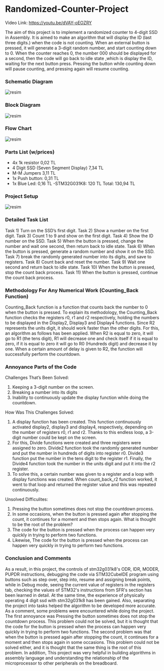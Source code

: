 # Randomized-Counter-Project

Video Link: https://youtu.be/dVAY-oEOZRY

The aim of this project is to implement a randomized counter to 4-digit SSD in Assembly.  It is aimed to make an algorithm that will display the ID (last three digits.) when the code is not counting. When an external button is pressed, it will generate a 3-digit random number, and start counting down to 0. When the counter reaches 0, the number 000 should be displayed for a second, then the code will go back to idle state ,which is display the ID, waiting for the next button press. Pressing the button while counting down will pause counting, and pressing again will resume counting.

### Schematic Diagram

![resim](https://user-images.githubusercontent.com/44584158/110010143-0a058180-7d2f-11eb-845b-b24644b9a1e5.png)

### Block Diagram

![resim](https://user-images.githubusercontent.com/44584158/110010253-24d7f600-7d2f-11eb-9d74-d5f47dde0333.png)

### Flow Chart

![resim](https://user-images.githubusercontent.com/44584158/110010296-2f928b00-7d2f-11eb-97b7-78e4e38829c9.png)

### Parts List (w/prices)

- 4x 1k resistor 0,02 TL
- 4 Digit SSD (Seven Segment Display) 7,34 TL
- M-M Jumpers 3,11 TL
- 1x Push button: 0,31 TL
- 1x Blue Led: 0,16 TL
-STM32G031K8: 120 TL
Total: 130,94 TL

### Project Setup

![resim](https://user-images.githubusercontent.com/44584158/110010362-4802a580-7d2f-11eb-8bfe-be8b510d6792.png)

### Detailed Task List

Task 1) Turn on the SSD’s first digit.
Task 2) Show a number on the first digit.
Task 3) Count 1 to 9 and show on the first digit.
Task 4) Show the ID number on the SSD.
Task 5) When the button is pressed, change the number and wait one second, then return back to idle state.
Task 6) When the button is pressed, generate a random number and show it on the SSD.
Task 7) break the randomly generated number into its digits, and save to registers.
Task 8) Count back and reset the number.
Task 9) Wait one second and return back to idle state.
Task 10) When the button is pressed, stop the count back process.
Task 11) When the button is pressed, continue the count back process.

### Methodology For Any Numerical Work (Counting_Back Function)

Counting_Back function is a function that counts back the number to 0 when the button is pressed. To explain its methodology, the Counting_Back function checks the registers r0, r1 and r2 respectively, holding the numbers to be displayed in the Display2, Display3 and Display4 functions. Since R2 represents the units digit, it should work faster than the other digits. For this, an algorithm as follows has been applied. When R2 is equal to zero, it will go to R1 (the tens digit), R1 will decrease one and check itself if it is equal to zero, if it is equal to zero it will go to R0 (Hundreds digit) and decrease it by one. When a certain amount of delay is given to R2, the function will successfully perform the countdown.

### Annoyance Parts of the Code

Challenges That’s Been Solved:
1) Keeping a 3-digit number on the screen.
2) Breaking a number into its digits
3) Inability to continuously update the display function while doing the countdown.

How Was This Challenges Solved:
1) A display function has been created. This function continuously activated display2, display3 and display4, respectively, depending on the number of registers r0, r1 and r2. Thanks to this endless loop, a 3-digit number could be kept on the screen.
2) For this, Divide functions were created and three registers were assigned to zero. Divide2 function took the randomly generated number and put the number in hundreds of digits into register r0. Divide3 function put the number in the tens digit to the register r1. Finally, the Divide4 function took the number in the units digit and put it into the r2 register.
3) To solve this, a certain number was given to a register and a loop with display functions was created. When count_back_r2 function worked, it went to that loop and returned the register value and this was repeated continuously.

Unsolved Difficulites:
1) Pressing the button sometimes does not stop the countdown process.
2) In some occasions, when the button is pressed again after stopping the count, it continues for a moment and then stops again.
What is thought to be the root of the problem?
1) The code for the button is pressed when the process can happen very quickly in trying to perform two functions.
2) Likewise, The code for the button is pressed when the process can happen very quickly in trying to perform two functions.

### Conclusion and Comments
As a result, in this project, the controls of stm32g031k8's ODR, IDR, MODER, PUPDR instructions, debugging the code via STM32CubeIDE program using buttons such as step over, step into, resume and assigning break points, while in Debug mode, seeing the current value of registers in the registers tab, checking the values of STM32's instructions from SFR's section has been learned in detail. At the same time, the experience of physically operating 4 digit ssd with stm32g031k8 has been gained. Also, separating the project into tasks helped the algorithm to be developed more accurate. As a comment, some problems were encountered while doing the project. The first annoyance was Pressing the button sometimes does not stop the countdown process. This problem could not be solved, but it is thought that the code for the button is pressed when the process can happen very quickly in trying to perform two functions. The second problem was that when the button is pressed again after stopping the count, it continues for a moment and then stops again in some occasions. This problem could not be solved either, and it is thought that the same thing is the root of this problem. In addition, This project was very helpful in building algorithms in assembly language and understanding the relationship of the microprocessor to other peripherals on the breadboard.

